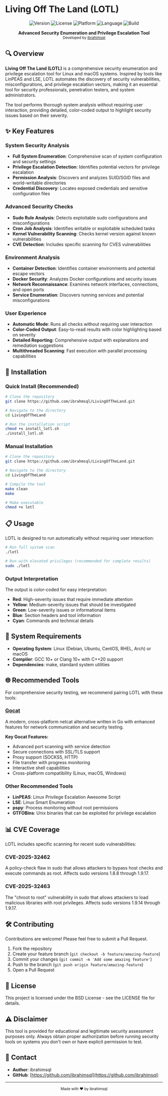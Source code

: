 # Living Off The Land (LOTL)

<div align="center">
  <img src="https://img.shields.io/badge/version-v1.0-blue" alt="Version">
  <img src="https://img.shields.io/badge/license-BSD-green" alt="License">
  <img src="https://img.shields.io/badge/platform-Linux%20%7C%20macOS-lightgrey" alt="Platform">
  <img src="https://img.shields.io/badge/language-C%2B%2B20-orange" alt="Language">
  <img src="https://img.shields.io/badge/build-passing-brightgreen" alt="Build">
</div>

<p align="center">
  <b>Advanced Security Enumeration and Privilege Escalation Tool</b><br>
  <sub>Developed by <a href="https://github.com/ibrahmsql">ibrahimsql</a></sub>
</p>
 

## 🔍 Overview

**Living Off The Land (LOTL)** is a comprehensive security enumeration and privilege escalation tool for Linux and macOS systems. Inspired by tools like LinPEAS and LSE, LOTL automates the discovery of security vulnerabilities, misconfigurations, and privilege escalation vectors, making it an essential tool for security professionals, penetration testers, and system administrators.

The tool performs thorough system analysis without requiring user interaction, providing detailed, color-coded output to highlight security issues based on their severity.

## ✨ Key Features

### System Security Analysis
- **Full System Enumeration**: Comprehensive scan of system configuration and security settings
- **Privilege Escalation Detection**: Identifies potential vectors for privilege escalation
- **Permission Analysis**: Discovers and analyzes SUID/SGID files and world-writable directories
- **Credential Discovery**: Locates exposed credentials and sensitive configuration files

### Advanced Security Checks
- **Sudo Rule Analysis**: Detects exploitable sudo configurations and misconfigurations
- **Cron Job Analysis**: Identifies writable or exploitable scheduled tasks
- **Kernel Vulnerability Scanning**: Checks kernel version against known vulnerabilities
- **CVE Detection**: Includes specific scanning for CVES vulnerabilities

### Environment Analysis
- **Container Detection**: Identifies container environments and potential escape vectors
- **Docker Security**: Analyzes Docker configurations and security issues
- **Network Reconnaissance**: Examines network interfaces, connections, and open ports
- **Service Enumeration**: Discovers running services and potential misconfigurations

### User Experience
- **Automatic Mode**: Runs all checks without requiring user interaction
- **Color-Coded Output**: Easy-to-read results with color highlighting based on severity
- **Detailed Reporting**: Comprehensive output with explanations and remediation suggestions
- **Multithreaded Scanning**: Fast execution with parallel processing capabilities

## 🚀 Installation

### Quick Install (Recommended)

```bash
# Clone the repository
git clone https://github.com/ibrahmsql/LivingOfTheLand.git

# Navigate to the directory
cd LivingOfTheLand

# Run the installation script
chmod +x install_lotl.sh
./install_lotl.sh
```

### Manual Installation

```bash
# Clone the repository
git clone https://github.com/ibrahmsql/LivingOfTheLand.git

# Navigate to the directory
cd LivingOfTheLand

# Compile the tool
make clean
make

# Make executable
chmod +x lotl
```

## 📋 Usage

LOTL is designed to run automatically without requiring user interaction:

```bash
# Run full system scan
./lotl

# Run with elevated privileges (recommended for complete results)
sudo ./lotl
```

### Output Interpretation

The output is color-coded for easy interpretation:
- **Red**: High-severity issues that require immediate attention
- **Yellow**: Medium-severity issues that should be investigated
- **Green**: Low-severity issues or informational items
- **Blue**: Section headers and tool information
- **Cyan**: Commands and technical details

## 🔧 System Requirements

- **Operating System**: Linux (Debian, Ubuntu, CentOS, RHEL, Arch) or macOS
- **Compiler**: GCC 10+ or Clang 10+ with C++20 support
- **Dependencies**: make, standard system utilities

## 🌐 Recommended Tools

For comprehensive security testing, we recommend pairing LOTL with these tools:

### [Gocat](https://github.com/ibrahmsql/Gocat.git)
A modern, cross-platform netcat alternative written in Go with enhanced features for network communication and security testing.

**Key Gocat Features:**
- Advanced port scanning with service detection
- Secure connections with SSL/TLS support
- Proxy support (SOCKS5, HTTP)
- File transfer with progress monitoring
- Interactive shell capabilities
- Cross-platform compatibility (Linux, macOS, Windows)

### Other Recommended Tools
- **LinPEAS**: Linux Privilege Escalation Awesome Script
- **LSE**: Linux Smart Enumeration
- **pspy**: Process monitoring without root permissions
- **GTFOBins**: Unix binaries that can be exploited for privilege escalation

## 📊 CVE Coverage

LOTL includes specific scanning for recent sudo vulnerabilities:

### CVE-2025-32462
A policy-check flaw in sudo that allows attackers to bypass host checks and execute commands as root. Affects sudo versions 1.8.8 through 1.9.17.

### CVE-2025-32463
The "chroot to root" vulnerability in sudo that allows attackers to load malicious libraries with root privileges. Affects sudo versions 1.9.14 through 1.9.17.

## 🛠️ Contributing

Contributions are welcome! Please feel free to submit a Pull Request.

1. Fork the repository
2. Create your feature branch (`git checkout -b feature/amazing-feature`)
3. Commit your changes (`git commit -m 'Add some amazing feature'`)
4. Push to the branch (`git push origin feature/amazing-feature`)
5. Open a Pull Request

## 📜 License

This project is licensed under the BSD License - see the LICENSE file for details.

## ⚠️ Disclaimer

This tool is provided for educational and legitimate security assessment purposes only. Always obtain proper authorization before running security tools on systems you don't own or have explicit permission to test.

## 📧 Contact

- **Author**: ibrahimsql
- **GitHub**: [https://github.com/ibrahimsql](https://github.com/ibrahimsql)

---

<p align="center">
  <sub>Made with ❤️ by ibrahimsql</sub>
</p> 
